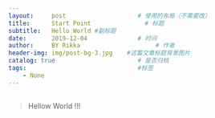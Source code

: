 ```yaml
---
layout:     post                    # 使用的布局（不需要改）
title:      Start Point               # 标题 
subtitle:   Hello World #副标题
date:       2019-12-04              # 时间
author:     BY Rikka                     # 作者
header-img: img/post-bg-3.jpg    #这篇文章标题背景图片
catalog: true                       # 是否归档
tags:                               #标签
    - None
---
```


## 
>Hellow World !!!
